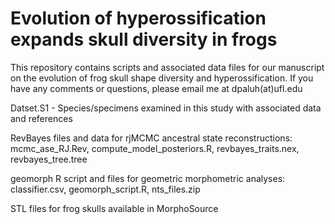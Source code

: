 # Evolution of hyperossification expands skull diversity in frogs

This repository contains scripts and associated data files for our manuscript on the evolution of frog skull shape diversity and hyperossification. If you have any comments or questions, please email me at dpaluh(at)ufl.edu


Datset.S1 - Species/specimens examined in this study with associated data and references

RevBayes files and data for rjMCMC ancestral state reconstructions: mcmc_ase_RJ.Rev, compute_model_posteriors.R,  revbayes_traits.nex, revbayes_tree.tree

geomorph R script and files for geometric morphometric analyses: classifier.csv, geomorph_script.R, nts_files.zip

STL files for frog skulls available in MorphoSource

